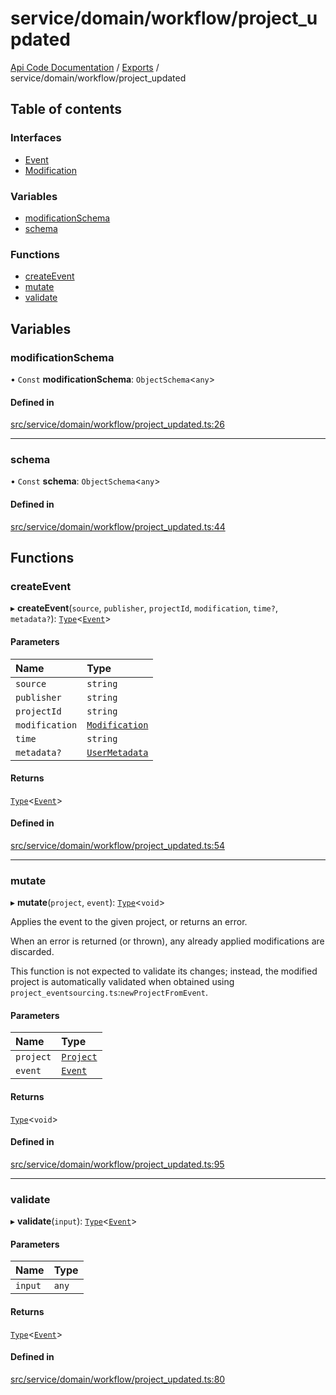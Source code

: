 # service/domain/workflow/project\_updated
 
[Api Code Documentation](../README.md) / [Exports](../modules.md) / service/domain/workflow/project\_updated

## Table of contents

### Interfaces

- [Event](../interfaces/service_domain_workflow_project_updated.Event.md)
- [Modification](../interfaces/service_domain_workflow_project_updated.Modification.md)

### Variables

- [modificationSchema](service_domain_workflow_project_updated.md#modificationschema)
- [schema](service_domain_workflow_project_updated.md#schema)

### Functions

- [createEvent](service_domain_workflow_project_updated.md#createevent)
- [mutate](service_domain_workflow_project_updated.md#mutate)
- [validate](service_domain_workflow_project_updated.md#validate)

## Variables

### modificationSchema

• `Const` **modificationSchema**: `ObjectSchema`<`any`\>

#### Defined in

[src/service/domain/workflow/project_updated.ts:26](https://github.com/openkfw/TruBudget/blob/a06c11b/api/src/service/domain/workflow/project_updated.ts#L26)

___

### schema

• `Const` **schema**: `ObjectSchema`<`any`\>

#### Defined in

[src/service/domain/workflow/project_updated.ts:44](https://github.com/openkfw/TruBudget/blob/a06c11b/api/src/service/domain/workflow/project_updated.ts#L44)

## Functions

### createEvent

▸ **createEvent**(`source`, `publisher`, `projectId`, `modification`, `time?`, `metadata?`): [`Type`](result.md#type)<[`Event`](../interfaces/service_domain_workflow_project_updated.Event.md)\>

#### Parameters

| Name | Type |
| :------ | :------ |
| `source` | `string` |
| `publisher` | `string` |
| `projectId` | `string` |
| `modification` | [`Modification`](../interfaces/service_domain_workflow_project_updated.Modification.md) |
| `time` | `string` |
| `metadata?` | [`UserMetadata`](service_domain_metadata.md#usermetadata) |

#### Returns

[`Type`](result.md#type)<[`Event`](../interfaces/service_domain_workflow_project_updated.Event.md)\>

#### Defined in

[src/service/domain/workflow/project_updated.ts:54](https://github.com/openkfw/TruBudget/blob/a06c11b/api/src/service/domain/workflow/project_updated.ts#L54)

___

### mutate

▸ **mutate**(`project`, `event`): [`Type`](result.md#type)<`void`\>

Applies the event to the given project, or returns an error.

When an error is returned (or thrown), any already applied modifications are
discarded.

This function is not expected to validate its changes; instead, the modified project
is automatically validated when obtained using
`project_eventsourcing.ts`:`newProjectFromEvent`.

#### Parameters

| Name | Type |
| :------ | :------ |
| `project` | [`Project`](../interfaces/service_domain_workflow_project.Project.md) |
| `event` | [`Event`](../interfaces/service_domain_workflow_project_updated.Event.md) |

#### Returns

[`Type`](result.md#type)<`void`\>

#### Defined in

[src/service/domain/workflow/project_updated.ts:95](https://github.com/openkfw/TruBudget/blob/a06c11b/api/src/service/domain/workflow/project_updated.ts#L95)

___

### validate

▸ **validate**(`input`): [`Type`](result.md#type)<[`Event`](../interfaces/service_domain_workflow_project_updated.Event.md)\>

#### Parameters

| Name | Type |
| :------ | :------ |
| `input` | `any` |

#### Returns

[`Type`](result.md#type)<[`Event`](../interfaces/service_domain_workflow_project_updated.Event.md)\>

#### Defined in

[src/service/domain/workflow/project_updated.ts:80](https://github.com/openkfw/TruBudget/blob/a06c11b/api/src/service/domain/workflow/project_updated.ts#L80)
